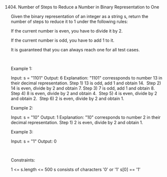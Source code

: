 1404. Number of Steps to Reduce a Number in Binary Representation to One

Given the binary representation of an integer as a string s, return the number of steps to reduce it to 1 under the following rules:

If the current number is even, you have to divide it by 2.

If the current number is odd, you have to add 1 to it.

It is guaranteed that you can always reach one for all test cases.

 

Example 1:

Input: s = "1101"
Output: 6
Explanation: "1101" corressponds to number 13 in their decimal representation.
Step 1) 13 is odd, add 1 and obtain 14. 
Step 2) 14 is even, divide by 2 and obtain 7.
Step 3) 7 is odd, add 1 and obtain 8.
Step 4) 8 is even, divide by 2 and obtain 4.  
Step 5) 4 is even, divide by 2 and obtain 2. 
Step 6) 2 is even, divide by 2 and obtain 1.  


Example 2:

Input: s = "10"
Output: 1
Explanation: "10" corresponds to number 2 in their decimal representation.
Step 1) 2 is even, divide by 2 and obtain 1.  


Example 3:

Input: s = "1"
Output: 0


 

Constraints:

1 <= s.length <= 500
s consists of characters '0' or '1'
s[0] == '1'